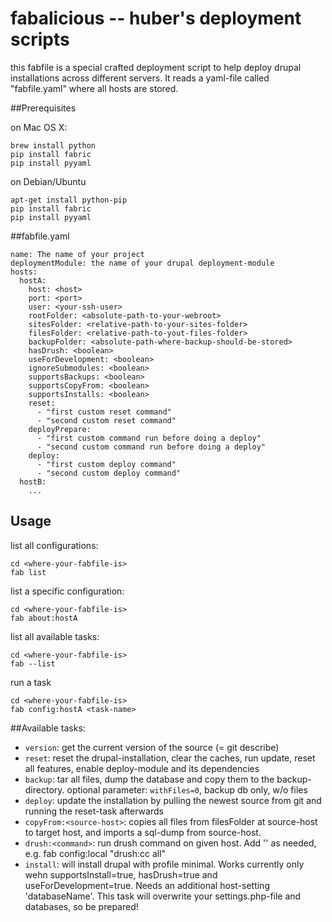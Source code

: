 # fabalicious -- huber's deployment scripts

this fabfile is a special crafted deployment script to help deploy drupal installations across different servers.
It reads a yaml-file called "fabfile.yaml" where all hosts are stored.

##Prerequisites

on Mac OS X:

    brew install python
    pip install fabric
    pip install pyyaml

on Debian/Ubuntu

    apt-get install python-pip
    pip install fabric
    pip install pyyaml


##fabfile.yaml

    name: The name of your project
    deploymentModule: the name of your drupal deployment-module
    hosts:
      hostA:
        host: <host>
        port: <port>
        user: <your-ssh-user>
        rootFolder: <absolute-path-to-your-webroot>
        sitesFolder: <relative-path-to-your-sites-folder>
        filesFolder: <relative-path-to-yout-files-folder>
        backupFolder: <absolute-path-where-backup-should-be-stored>
        hasDrush: <boolean>
        useForDevelopment: <boolean>
        ignoreSubmodules: <boolean>
        supportsBackups: <boolean>
        supportsCopyFrom: <boolean>
        supportsInstalls: <boolean>
        reset:
          - "first custom reset command"
          - "second custom reset command"
        deployPrepare:
          - "first custom command run before doing a deploy"
          - "second custom command run before doing a deploy"
        deploy:
          - "first custom deploy command"
          - "second custom deploy command"
      hostB:
        ...
## Usage

list all configurations:

    cd <where-your-fabfile-is>
    fab list

list a specific configuration:

    cd <where-your-fabfile-is>
    fab about:hostA

list all available tasks:

    cd <where-your-fabfile-is>
    fab --list

run a task

    cd <where-your-fabfile-is>
    fab config:hostA <task-name>

##Available tasks:

* `version`: get the current version of the source (= git describe)
* `reset`: reset the drupal-installation, clear the caches, run update, reset all features, enable deploy-module and its dependencies
* `backup`: tar all files, dump the database and copy them to the backup-directory. optional parameter: `withFiles=0`, backup db only, w/o files
* `deploy`: update the installation by pulling the newest source from git and running the reset-task afterwards
* `copyFrom:<source-host>`: copies all files from filesFolder at source-host to target host, and imports a sql-dump from source-host.
* `drush:<command>`: run drush command on given host. Add '' as needed, e.g. fab config:local "drush:cc all"
* `install`: will install drupal with profile minimal. Works currently only wehn supportsInstall=true, hasDrush=true and useForDevelopment=true. Needs an additional host-setting 'databaseName'. This task will overwrite your settings.php-file and databases, so be prepared!




